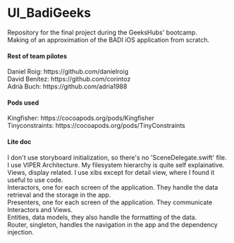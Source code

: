 # UI_BadiGeeks
Repository for the final project during the GeeksHubs' bootcamp. <br>
Making of an approximation of the BADI iOS application from scratch. <br>
<h4>Rest of team pilotes</h4>
Daniel Roig: https://github.com/danielroig <br>
David Benítez: https://github.com/corintoz <br>
Adrià Buch: https://github.com/adria1988 <br>
<h4>Pods used</h4>
Kingfisher: https://cocoapods.org/pods/Kingfisher <br>
Tinyconstraints: https://cocoapods.org/pods/TinyConstraints <br>
<h4>Lite doc</h4>
I don't use storyboard initialization, so there's no 'SceneDelegate.swift' file. <br>
I use VIPER Architecture. My filesystem hierarchy is quite self explainative. <br>
Views, display related. I use xibs except for detail view, where I found it useful to use code. <br>
Interactors, one for each screen of the application. They handle the data retrieval and the storage in the app. <br>
Presenters, one for each screen of the application. They communicate Interactors and Views. <br>
Entities, data models, they also handle the formatting of the data. <br>
Router, singleton, handles the navigation in the app and the dependency injection. <br>
